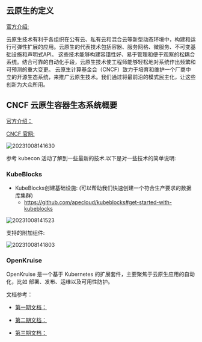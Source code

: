 

## **云原生的定义**
[官方介绍:](https://github.com/cncf/toc/blob/main/DEFINITION.md#%E4%B8%AD%E6)

云原生技术有利于各组织在公有云、私有云和混合云等新型动态环境中，构建和运行可弹性扩展的应用。云原生的代表技术包括容器、服务网格、微服务、不可变基础设施和声明式API。
这些技术能够构建容错性好、易于管理和便于观察的松耦合系统。结合可靠的自动化手段，云原生技术使工程师能够轻松地对系统作出频繁和可预测的重大变更。
云原生计算基金会（CNCF）致力于培育和维护一个厂商中立的开源生态系统，来推广云原生技术。我们通过将最前沿的模式民主化，让这些创新为大众所用。

## **CNCF 云原生容器生态系统概要**

[官方介绍：](http://dockone.io/article/3006)

[CNCF 官网:](https://www.cncf.io/)

![20231008141630](https://barry-boy-1311671045.cos.ap-beijing.myqcloud.com/blog/20231008141630.png)

参考 kubecon 活动了解到一些最新的技术.以下是对一些技术的简单说明:

### **KubeBlocks**

- KubeBlocks创建基础设施: (可以帮助我们快速创建一个符合生产要求的数据库集群)
  - https://github.com/apecloud/kubeblocks#get-started-with-kubeblocks


![20231008141523](https://barry-boy-1311671045.cos.ap-beijing.myqcloud.com/blog/20231008141523.png)

 支持的附加组件:

 ![20231008141803](https://barry-boy-1311671045.cos.ap-beijing.myqcloud.com/blog/20231008141803.png)

  
  ### **OpenKruise**

OpenKruise 是一个基于 Kubernetes 的扩展套件，主要聚焦于云原生应用的自动化，比如 部署、发布、运维以及可用性防护。










文档参考：

- [第一期文档：](www.qikqiak.com/k8strain)

- [第二期文档：](www.qikqiak.com/k8strain2)

- [第三期文档：](www.qikqiak.com/k3s)


